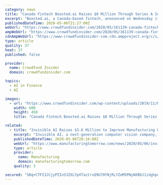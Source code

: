 ```yaml
---
category: news
title: "Canada Fintech Boosted.ai Raises $8 Million Through Series A Investment Round to Bring AI to Investment Management"
excerpt: "Boosted.ai, a Canada-based fintech, announced on Wednesday it raised $8 million USD Series A financing round, led by Portag3 Ventures with participation from Dunamu & Partners and Polar Equity Partners."
publishedDateTime: 2020-05-06T21:27:00Z
webUrl: "https://www.crowdfundinsider.com/2020/05/161139-canada-fintech-boosted-ai-raises-8-million-through-series-a-investment-round-to-bring-ai-to-investment-management/"
ampWebUrl: "https://www.crowdfundinsider.com/2020/05/161139-canada-fintech-boosted-ai-raises-8-million-through-series-a-investment-round-to-bring-ai-to-investment-management/amp/"
cdnAmpWebUrl: "https://www-crowdfundinsider-com.cdn.ampproject.org/c/s/www.crowdfundinsider.com/2020/05/161139-canada-fintech-boosted-ai-raises-8-million-through-series-a-investment-round-to-bring-ai-to-investment-management/amp/"
type: article
quality: 37
heat: 37
published: false

provider:
  name: Crowdfund Insider
  domain: crowdfundinsider.com

topics:
  - AI in Finance
  - AI

images:
  - url: "https://www.crowdfundinsider.com/wp-content/uploads/2019/11/Money-Dollars-Benjamins-100-600x450.jpeg"
    width: 600
    height: 450
    title: "Canada Fintech Boosted.ai Raises $8 Million Through Series A Investment Round to Bring AI to Investment Management"

related:
  - title: "Invisible AI Raises $3.6 Million to Improve Manufacturing Quality, Empower Workforces and Cut Costs using Edge AI and Computer Vision"
    excerpt: "Invisible AI, a next-generation computer vision company, today announced that it has raised a $3.6-million seed round, led by 8VC. Participating investors include iRobot Ventures, K9 Ventures, Sierra Ventures and Slow Ventures."
    publishedDateTime: 2020-05-06T20:16:00Z
    webUrl: "https://www.manufacturingtomorrow.com/news/2020/05/06/invisible-ai-raises-36-million-to-improve-manufacturing-quality-empower-workforces-and-cut-costs-using-edge-ai-and-computer-vision/15242/"
    type: article
    provider:
      name: Manufacturing
      domain: manufacturingtomorrow.com
    quality: 3

secured: "5Bq+CTFI3JCjyPZInS3ZXLYpXTaztrvQ9U78YNjRLYZeM5PNyNXBbJ1idghpo1kH5JwsoJYRgM/ooqUMRFvt2aulpvAPl7Spp9nQUNPC2cHzeTy1ROHgo7QcvL2f31mr+MHQt+ugV+C2i72tVLmUSVacrllpX5JeRH5yast6T8B2YVIS8Z1zRtbw+wI0xjOkqdhjDCLVuSKKbSBbI/syGaludm+1ZTCdtj8IMrJskV1Jw/kyP4s64lZUgU0wJYaO1B0f3mgZi4x+R81CWj89Ivr3wcoRVz5h8NP4L/c6qW2Rgmqmw2sT+9wLs9y+b5KClZzTtkCx8b50xsyWIs3m180ttXmyi8yWmkYNcn2GIMdLBhGlLXq/tUjBvuyaF61iCYNUKJ+iddXAYK92Fi9mI6lovhhSuDaNM+vGPVHWk42ioV1uDWz5NhLMOTsv28obH5hVEBe6Vp5a2AlPMaH/mO6Xwmf28oxB9DwkHcs+PFA=;kWU6ZowbCltHNqhPP9LlFw=="
---
```


